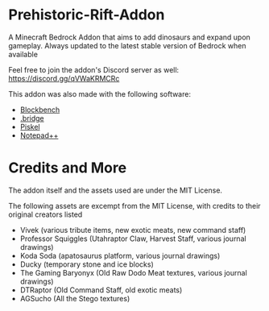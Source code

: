 # Prehistoric-Rift-Addon
A Minecraft Bedrock Addon that aims to add dinosaurs and expand upon gameplay. Always updated to the latest stable version of Bedrock when available 

Feel free to join the addon's Discord server as well: https://discord.gg/qVWaKRMCRc

This addon was also made with the following software:
* [Blockbench](https://blockbench.net/)
* [.bridge](https://github.com/bridge-core/bridge.)
* [Piskel](https://www.piskelapp.com/)
* [Notepad++](https://notepad-plus-plus.org/)

# Credits and More
The addon itself and the assets used are under the MIT License. 

The following assets are excempt from the MIT License, with credits to their original creators listed
* Vivek (various tribute items, new exotic meats, new command staff)
* Professor Squiggles (Utahraptor Claw, Harvest Staff, various journal drawings)
* Koda Soda (apatosaurus platform, various journal drawings)
* Ducky (temporary stone and ice blocks)
* The Gaming Baryonyx (Old Raw Dodo Meat textures, various journal drawings)
* DTRaptor (Old Command Staff, old exotic meats)
* AGSucho (All the Stego textures)
